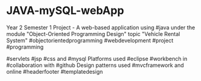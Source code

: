 # JAVA-mySQL-webApp
Year 2 Semester 1 Project - A web-based application using #java
under the module "Object-Oriented Programming Design"
topic "Vehicle Rental System"
#objectorientedprogramming
#webdevelopment #project #programming

#servlets #jsp #css and #mysql
Platforms used #eclipse #workbench in #collaboration with #github
Design patterns used #mvcframework and online #headerfooter #templatedesign
